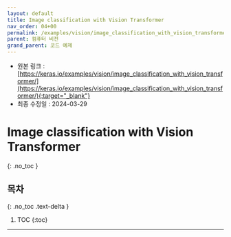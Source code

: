 ```yaml
---
layout: default
title: Image classification with Vision Transformer
nav_order: 04+00
permalink: /examples/vision/image_classification_with_vision_transformer/
parent: 컴퓨터 비전
grand_parent: 코드 예제
---
```


* 원본 링크 : [https://keras.io/examples/vision/image_classification_with_vision_transformer/](https://keras.io/examples/vision/image_classification_with_vision_transformer/){:target="_blank"}
* 최종 수정일 : 2024-03-29

# Image classification with Vision Transformer
{: .no_toc }

## 목차
{: .no_toc .text-delta }

1. TOC
{:toc}

---
